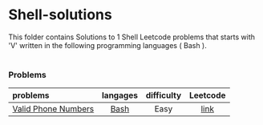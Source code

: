 # Shell-solutions
This folder contains Solutions to 1 Shell Leetcode problems that starts with 'V' written in the following programming languages ( Bash ).<br><br>
### Problems ###
|problems|langages|difficulty|Leetcode|
|:-------|:------:|:--------:|:------:|
|[Valid Phone Numbers](./Valid%20Phone%20Numbers)|[Bash](./Valid%20Phone%20Numbers/Valid%20Phone%20Numbers.sh)|Easy|[link](https://leetcode.com/problems/valid-phone-numbers)|